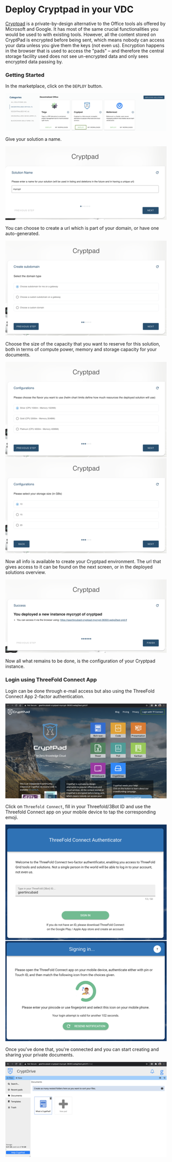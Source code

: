 # Deploy Cryptpad in your VDC

[Cryptpad](https://cryptpad.fr/) is a private-by-design alternative to the Office tools als offered by Microsoft and Google. 
It has most of the same crucial functionalities you would be used to with existing tools.
However, all the content stored on CryptPad is encrypted before being sent, which means nobody can access your data unless you give them the keys (not even us).
Encryption happens in the browser that is used to access the "pads" – and therefore the central storage facility used does not see un-encrypted data and only sees encrypted data passing by.

### Getting Started

In the marketplace, click on the `DEPLOY` button. 

![](img/evdc_marketplace_cryptpad_widget.png)

Give your solution a name.

![](img/evdc_cryptpad_01_name.png ':size=600')

You can choose to create a url which is part of your domain, or have one auto-generated. 

![](img/evdc_cryptpad_02_domain.png ':size=600') 

Choose the size of the capacity that you want to reserve for this solution, both in terms of compute power, memory and storage capacity for your documents. 

![](img/evdc_cryptpad_03_flavour.png ':size=600')
![](img/evdc_cryptpad_04_storage.png ':size=600')


Now all info is available to create your Cryptpad environment. The url that gives access to it can be found on the next screen, or in the deployed solutions overview.

![](img/evdc_cryptpad_05_success.png ':size=600')


Now all what remains to be done, is the configuration of your Cryptpad instance.

### Login using ThreeFold Connect App

Login can be done through e-mail access but also using the ThreeFold Connect App 2-factor authentication. 

![](img/evdc_cryptpad_06_url.png)

Click on `Threefold Connect`, fill in your Threefold/3Bot ID and use the Threefold Connect app on your mobile device to tap the corresponding emoji. 

![](img/evdc_tfc_login.png ':size=400')
![](img/evdc_tfc_sso.png ':size=400')

Once you've done that, you're connected and you can start creating and sharing your private documents. 

![](img/evdc_cryptpad_09_runs.png)
